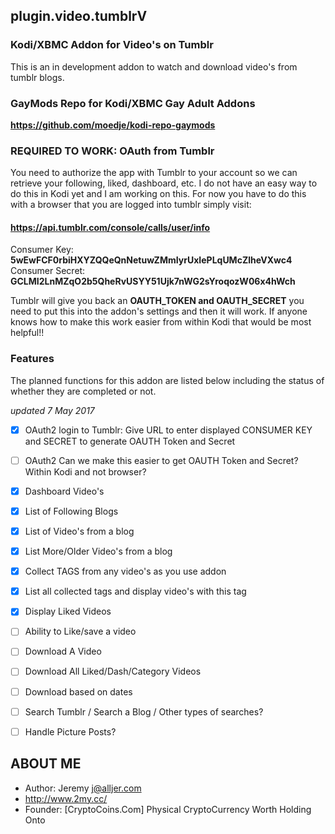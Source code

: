 ## plugin.video.tumblrV
### Kodi/XBMC Addon for Video's on Tumblr
This is an in development addon to watch and download video's from tumblr blogs.

### GayMods Repo for Kodi/XBMC Gay Adult Addons
**https://github.com/moedje/kodi-repo-gaymods**

### REQUIRED TO WORK: OAuth from Tumblr
You need to authorize the app with Tumblr to your account so we can retrieve your following, liked, dashboard, etc. I do not have an easy way to do this in Kodi yet and I am working on this. For now you have to do this with a browser that you are logged into tumblr simply visit:

#### https://api.tumblr.com/console/calls/user/info
Consumer Key: **5wEwFCF0rbiHXYZQQeQnNetuwZMmIyrUxIePLqUMcZlheVXwc4**
Consumer Secret: **GCLMI2LnMZqO2b5QheRvUSYY51Ujk7nWG2sYroqozW06x4hWch**

Tumblr will give you back an **OAUTH_TOKEN and OAUTH_SECRET** you need to put this into the addon's settings and then it will work. If anyone knows how to make this work easier from within Kodi that would be most helpful!!
### Features 
The planned functions for this addon are listed below including the status of whether they are completed or not.

*updated 7 May 2017*

-[x] OAuth2 login to Tumblr: Give URL to enter displayed CONSUMER KEY and SECRET to generate OAUTH Token and Secret
-[ ] OAuth2 Can we make this easier to get OAUTH Token and Secret? Within Kodi and not browser?
-[x] Dashboard Video's
-[x] List of Following Blogs
-[x] List of Video's from a blog
-[x] List More/Older Video's from a blog
-[x] Collect TAGS from any video's as you use addon
-[x] List all collected tags and display video's with this tag
-[x] Display Liked Videos
-[ ] Ability to Like/save a video
-[ ] Download A Video
-[ ] Download All Liked/Dash/Category Videos
-[ ] Download based on dates
-[ ] Search Tumblr / Search a Blog / Other types of searches?
-[ ] Handle Picture Posts?


## ABOUT ME
- Author: Jeremy j@alljer.com
- http://www.2my.cc/ 
- Founder: [CryptoCoins.Com] Physical CryptoCurrency Worth Holding Onto